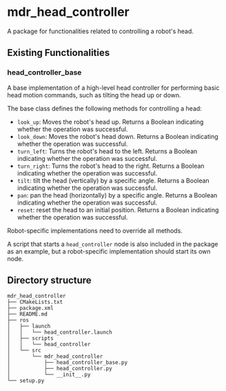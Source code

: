 # mdr_head_controller

A package for functionalities related to controlling a robot's head.

## Existing Functionalities

### head_controller_base

A base implementation of a high-level head controller for performing basic head motion commands, such as tilting the head up or down.

The base class defines the following methods for controlling a head:
* `look_up`: Moves the robot's head up. Returns a Boolean indicating whether the operation was successful.
* `look_down`: Moves the robot's head down. Returns a Boolean indicating whether the operation was successful.
* `turn_left`: Turns the robot's head to the left. Returns a Boolean indicating whether the operation was successful.
* `turn_right`: Turns the robot's head to the right. Returns a Boolean indicating whether the operation was successful.
* `tilt`: tilt the head (vertically) by a specific angle. Returns a Boolean indicating whether the operation was successful.
* `pan`: pan the head (horizontally) by a specific angle. Returns a Boolean indicating whether the operation was successful.
* `reset`: reset the head to an initial position. Returns a Boolean indicating whether the operation was successful.

Robot-specific implementations need to override all methods.

A script that starts a `head_controller` node is also included in the package as an example, but a robot-specific implementation should start its own node.

## Directory structure

```
mdr_head_controller
├── CMakeLists.txt
├── package.xml
├── README.md
├── ros
│   ├── launch
│   │   └── head_controller.launch
│   ├── scripts
│   │   └── head_controller
│   └── src
│       └── mdr_head_controller
│           ├── head_controller_base.py
│           ├── head_controller.py
│           └── __init__.py
└── setup.py
```
